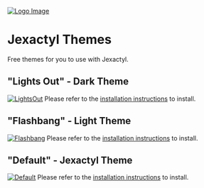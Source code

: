 [![Logo Image](https://cdn.discordapp.com/attachments/696713493168259106/935167710399201320/Jexactyl_textured.png)](https://jexactyl.com)

# Jexactyl Themes
Free themes for you to use with Jexactyl.

## "Lights Out" - Dark Theme
[![LightsOut](https://raw.githubusercontent.com/Jexactyl/themes/main/lights-out/screenshots/home.png)](https://github.com/Jexactyl/themes/blob/main/lights-out/README.md)
Please refer to the [installation instructions](https://github.com/Jexactyl/themes/blob/main/lights-out/README.md) to install.

## "Flashbang" - Light Theme
[![Flashbang](https://raw.githubusercontent.com/Jexactyl/themes/main/flashbang/screenshots/home.png)](https://github.com/Jexactyl/themes/blob/main/flashbang/README.md)
Please refer to the [installation instructions](https://github.com/Jexactyl/themes/blob/main/flashbang/README.md) to install.

## "Default" - Jexactyl Theme
[![Default](https://raw.githubusercontent.com/Jexactyl/themes/main/default/screenshots/home.png)](https://github.com/Jexactyl/themes/blob/main/default/README.md)
Please refer to the [installation instructions](https://github.com/Jexactyl/themes/blob/main/default/README.md) to install.
